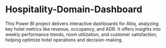 # Hospitality-Domain-Dashboard
This Power BI project delivers interactive dashboards for Atliq, analyzing key hotel metrics like revenue, occupancy, and ADR. It offers insights into weekly performance trends, room utilization, and customer satisfaction, helping optimize hotel operations and decision-making.
